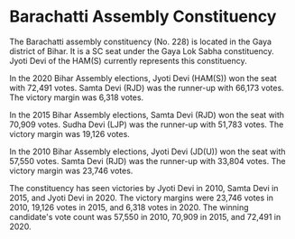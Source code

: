 # Barachatti Assembly Constituency

The Barachatti assembly constituency (No. 228) is located in the Gaya district of Bihar. It is a SC seat under the Gaya Lok Sabha constituency. Jyoti Devi of the HAM(S) currently represents this constituency.

In the 2020 Bihar Assembly elections, Jyoti Devi (HAM(S)) won the seat with 72,491 votes. Samta Devi (RJD) was the runner-up with 66,173 votes. The victory margin was 6,318 votes.

In the 2015 Bihar Assembly elections, Samta Devi (RJD) won the seat with 70,909 votes. Sudha Devi (LJP) was the runner-up with 51,783 votes. The victory margin was 19,126 votes.

In the 2010 Bihar Assembly elections, Jyoti Devi (JD(U)) won the seat with 57,550 votes. Samta Devi (RJD) was the runner-up with 33,804 votes. The victory margin was 23,746 votes.

The constituency has seen victories by Jyoti Devi in 2010, Samta Devi in 2015, and Jyoti Devi in 2020. The victory margins were 23,746 votes in 2010, 19,126 votes in 2015, and 6,318 votes in 2020. The winning candidate's vote count was 57,550 in 2010, 70,909 in 2015, and 72,491 in 2020.

